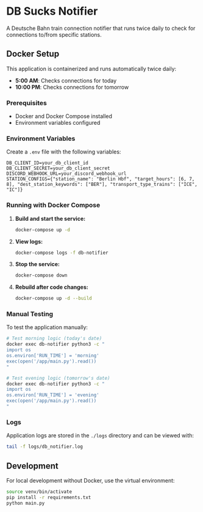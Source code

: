 # DB Sucks Notifier

A Deutsche Bahn train connection notifier that runs twice daily to check for connections to/from specific stations.

## Docker Setup

This application is containerized and runs automatically twice daily:
- **5:00 AM**: Checks connections for today
- **10:00 PM**: Checks connections for tomorrow

### Prerequisites

- Docker and Docker Compose installed
- Environment variables configured

### Environment Variables

Create a `.env` file with the following variables:

```env
DB_CLIENT_ID=your_db_client_id
DB_CLIENT_SECRET=your_db_client_secret
DISCORD_WEBHOOK_URL=your_discord_webhook_url
STATION_CONFIGS={"station_name": "Berlin Hbf", "target_hours": [6, 7, 8], "dest_station_keywords": ["BER"], "transport_type_trains": ["ICE", "IC"]}
```

### Running with Docker Compose

1. **Build and start the service:**
   ```bash
   docker-compose up -d
   ```

2. **View logs:**
   ```bash
   docker-compose logs -f db-notifier
   ```

3. **Stop the service:**
   ```bash
   docker-compose down
   ```

4. **Rebuild after code changes:**
   ```bash
   docker-compose up -d --build
   ```

### Manual Testing

To test the application manually:

```bash
# Test morning logic (today's date)
docker exec db-notifier python3 -c "
import os
os.environ['RUN_TIME'] = 'morning'
exec(open('/app/main.py').read())
"

# Test evening logic (tomorrow's date)
docker exec db-notifier python3 -c "
import os
os.environ['RUN_TIME'] = 'evening'
exec(open('/app/main.py').read())
"
```

### Logs

Application logs are stored in the `./logs` directory and can be viewed with:
```bash
tail -f logs/db_notifier.log
```

## Development

For local development without Docker, use the virtual environment:
```bash
source venv/bin/activate
pip install -r requirements.txt
python main.py
```